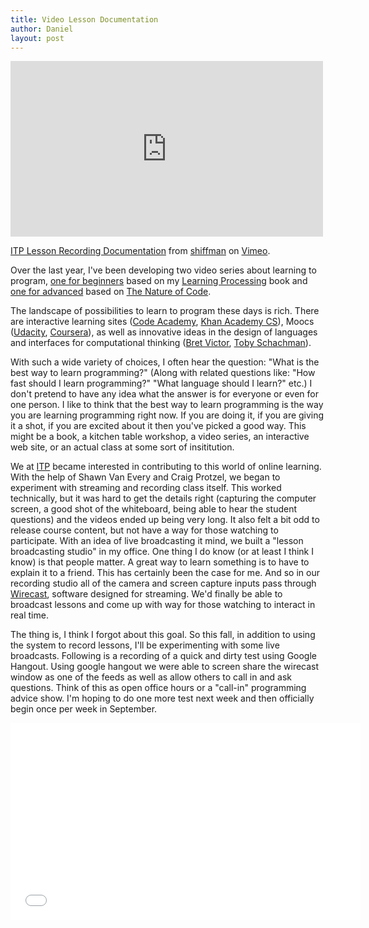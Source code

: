 ```yaml
---
title: Video Lesson Documentation
author: Daniel
layout: post
---
```


<iframe src="http://player.vimeo.com/video/71476071" width="500" height="281" frameborder="0" webkitAllowFullScreen mozallowfullscreen allowFullScreen></iframe> <p><a href="http://vimeo.com/71476071">ITP Lesson Recording Documentation</a> from <a href="http://vimeo.com/shiffman">shiffman</a> on <a href="https://vimeo.com">Vimeo</a>.

Over the last year, I've been developing two video series about learning to program, [one for beginners](https://vimeo.com/channels/introcompmedia/) based on my [Learning Processing](http://www.amazon.com/gp/product/0123736021/ref=as_li_ss_tl?ie=UTF8&camp=1789&creative=390957&creativeASIN=0123736021&linkCode=as2&tag=shiffman-20) book and [one for advanced](https://vimeo.com/channels/natureofcode/) based on [The Nature of Code](http://natureofcode.com).

The landscape of possibilities to learn to program these days is rich.  There are interactive learning sites ([Code Academy](http://www.codecademy.com/), [Khan Academy CS](https://www.khanacademy.org/cs)), Moocs ([Udacity](https://www.udacity.com/course/cs101), [Coursera](https://www.coursera.org/course/digitalmedia)), as well as innovative ideas in the design of languages and interfaces for computational thinking ([Bret Victor](http://worrydream.com/), [Toby Schachman](http://pixelshaders.com/)).

With such a wide variety of choices, I often hear the question: "What is the best way to learn programming?"  (Along with related questions like: "How fast should I learn programming?"  "What language should I learn?" etc.)  I don't pretend to have any idea what the answer is for everyone or even for one person.  I like to think that the best way to learn programming is the way you are learning programming right now.  If you are doing it, if you are giving it a shot, if you are excited about it then you've picked a good way.   This might be a book, a kitchen table workshop, a video series, an interactive web site, or an actual class at some sort of insititution.  

We at [ITP](http://itp.nyu.edu) became interested in contributing to this world of online learning.  With the help of Shawn Van Every and Craig Protzel, we began to experiment with streaming and recording class itself.   This worked technically, but it was hard to get the details right (capturing the computer screen, a good shot of the whiteboard, being able to hear the student questions) and the videos ended up being very long.   It also felt a bit odd to release course content, but not have a way for those watching to participate.  With an idea of live broadcasting it mind, we built a "lesson broadcasting studio" in my office.   One thing I do know (or at least I think I know) is that people matter.  A great way to learn something is to have to explain it to a friend.  This has certainly been the case for me.   And so in our recording studio all of the camera and screen capture inputs pass through [Wirecast](http://www.telestream.net/wirecast/), software designed for streaming.   We'd finally be able to broadcast lessons and come up with way for those watching to interact in real time.  

The thing is, I think I forgot about this goal.  So this fall, in addition to using the system to record lessons, I'll be experimenting with some live broadcasts.   Following is a recording of a quick and dirty test using Google Hangout.  Using google hangout we were able to screen share the wirecast window as one of the feeds as well as allow others to call in and ask questions.  Think of this as open office hours or a "call-in" programming advice show.  I'm hoping to do one more test next week and then officially begin once per week in September.

<iframe width="560" height="315" src="//www.youtube.com/embed/x7ZKr6_QEuk" frameborder="0" allowfullscreen></iframe>



